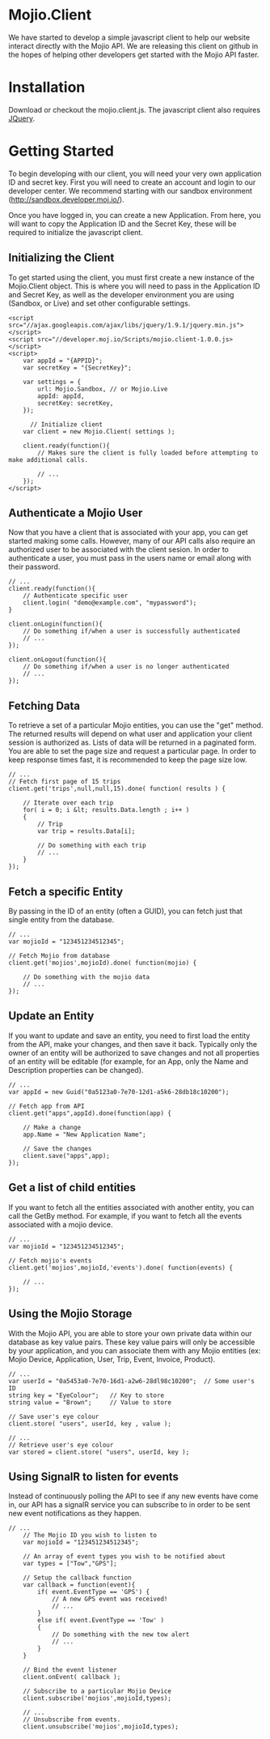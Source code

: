 Mojio.Client
============

We have started to develop a simple javascript client to help our website interact directly with the Mojio API.  We are releasing this client on github in the hopes of helping other developers get started with the Mojio API faster.

Installation
============

Download or checkout the mojio.client.js.  The javascript client also requires [JQuery](http://jquery.com/).


Getting Started
===============

To begin developing with our client, you will need your very own application ID and secret key.  First you will need to create an account and login to our developer center.  We recommend starting with our sandbox environment (http://sandbox.developer.moj.io/).

Once you have logged in, you can create a new Application.  From here, you will want to copy the Application ID and the Secret Key, these will be required to initialize the javascript client.


Initializing the Client
-----------------------

To get started using the client, you must first create a new instance of the Mojio.Client object.  This is where you will need to pass in the Application ID and Secret Key, as well as the developer environment you are using (Sandbox, or Live) and set other configurable settings.

```
<script src="//ajax.googleapis.com/ajax/libs/jquery/1.9.1/jquery.min.js"></script>
<script src="//developer.moj.io/Scripts/mojio.client-1.0.0.js></script>
<script>
    var appId = "{APPID}";
    var secretKey = "{SecretKey}";
	
    var settings = {
        url: Mojio.Sandbox, // or Mojio.Live
        appId: appId,
        secretKey: secretKey,
    });
	
	  // Initialize client
    var client = new Mojio.Client( settings );
	
    client.ready(function(){
        // Makes sure the client is fully loaded before attempting to make additional calls.
		
        // ...
    });
</script>
```

Authenticate a Mojio User
-------------------------

Now that you have a client that is associated with your app, you can get started making some calls.  However, many of our API calls also require an authorized user to be associated with the client sesion.  In order to authenticate a user, you must pass in the users name or email along with their password.

```
// ...
client.ready(function(){
    // Authenticate specific user
    client.login( "demo@example.com", "mypassword");
}
	
client.onLogin(function(){
    // Do something if/when a user is successfully authenticated
    // ...
});
	
client.onLogout(function(){
    // Do something if/when a user is no longer authenticated
    // ...
});
```

Fetching Data
-------------

To retrieve a set of a particular Mojio entities, you can use the "get" method.  The returned results will depend on what user and application your client session is authorized as. Lists of data will be returned in a paginated form.  You are able to set the page size and request a particular page.  In order to keep response times fast, it is recommended to keep the page size low.

```
// ...
// Fetch first page of 15 trips
client.get('trips',null,null,15).done( function( results ) {
		
    // Iterate over each trip
    for( i = 0; i &lt; results.Data.length ; i++ )
    {
        // Trip
        var trip = results.Data[i];
	
        // Do something with each trip
        // ...
    }
});
```

Fetch a specific Entity
-----------------------

By passing in the ID of an entity (often a GUID), you can fetch just that single entity from the database.

```
// ...
var mojioId = "123451234512345";
	
// Fetch Mojio from database
client.get('mojios',mojioId).done( function(mojio) {
	
    // Do something with the mojio data
    // ...
});
```

Update an Entity
----------------

If you want to update and save an entity, you need to first load the entity from the API, make your changes, and then save it back.  Typically only the owner of an entity will be authorized to save changes and not all properties of an entity will be editable (for example, for an App, only the Name and Description properties can be changed).

```
// ...
var appId = new Guid("0a5123a0-7e70-12d1-a5k6-28db18c10200");
	
// Fetch app from API
client.get("apps",appId).done(function(app) {
	
    // Make a change
    app.Name = "New Application Name";
		
    // Save the changes
    client.save("apps",app);
});
```

Get a list of child entities
----------------------------

If you want to fetch all the entities associated with another entity, you can call the GetBy method.  For example, if you want to fetch all the events associated with a mojio device.

```
// ...
var mojioId = "123451234512345";
	
// Fetch mojio's events
client.get('mojios',mojioId,'events').done( function(events) {

    // ...
});
```

Using the Mojio Storage
-----------------------

With the Mojio API, you are able to store your own private data within our database as key value pairs.  These key value pairs will only be accessible by your application, and you can associate them with any Mojio entities (ex: Mojio Device, Application, User, Trip, Event, Invoice, Product).

```
// ...
var userId = "0a5453a0-7e70-16d1-a2w6-28dl98c10200";  // Some user's ID
string key = "EyeColour";	// Key to store
string value = "Brown"; 	// Value to store

// Save user's eye colour
client.store( "users", userId, key , value );
	
// ...
// Retrieve user's eye colour
var stored = client.store( "users", userId, key );
```

Using SignalR to listen for events
----------------------------------

Instead of continuously polling the API to see if any new events have come in, our API has a signalR service you can subscribe to in order to be sent new event notifications as they happen.

```
// ...
    // The Mojio ID you wish to listen to
    var mojioId = "123451234512345";
	
    // An array of event types you wish to be notified about
    var types = ["Tow","GPS"];
	
    // Setup the callback function
    var callback = function(event){
        if( event.EventType == 'GPS') {
            // A new GPS event was received!
            // ...
	    }
	    else if( event.EventType == 'Tow' )
	    {
            // Do something with the new tow alert
            // ...
        }
    }
	
    // Bind the event listener
    client.onEvent( callback );
	
    // Subscribe to a particular Mojio Device
    client.subscribe('mojios',mojioId,types);
	
    // ...
    // Unsubscribe from events.
    client.unsubscribe('mojios',mojioId,types);
```
